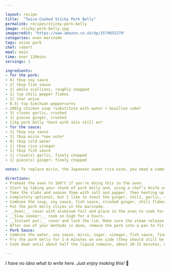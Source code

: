 ```yaml
---

layout: recipe
title:  "Twice-Cooked Sticky Pork Belly"
permalink: recipes/sticky-pork-belly
image: sticky-pork-belly.jpg
imagecredit: "https://www.amazon.co.uk/dp/1579655270"
categories: oven marinade
tags: asian pork
chef: robert
meal: main
time: over 120mins
servings: 1

ingredients:
- for the pork:
- 4| tbsp soy sauce
- 2| tbsp fish sauce
- 2| whole scallions, roughly chopped
- 1| tsp chili pepper flakes
- 1| star anise
- 0.5| tsp Szechuan peppercorns
- 200|g chicken soup *substitute with water + bouillon cube*
- 3| cloves garlic, crushed
- 3| pieces ginger, crushed
- 1|kg pork belly *best with skin still on*
- for the sauce:
- 3| tbsp soy sauce
- 3| tbsp mirin *see note*
- 8| tbsp cold water
- 1| tbsp rice vinegar
- 1| tbsp fish sauce
- 1| clove(s) garlic, finely chopped
- 1| piece(s) ginger; finely chopped

notes: To replace mirin, the Japanese sweet rice wine, you need a combination of acidic and sweet flavors. Add between 1 and 2 tablespoons of sugar to 1/2 cup of white wine, vermouth, or dry sherry for an equivalent of 1/2 cup of mirin.

directions:
- Preheat the oven to 160°C if you're doing this in the oven.
- Start by taking your chunk of pork belly and, using a chef’s knife or the equivalent, slice it into 2cm-thick slices as evenly as you can. Use long even strokes and don’t press down on the knife—allow the edge to do the work for you -- this may take slightly longer, but the cuts will be much more even. Then, cut them into 10cm slabs (this way you'll have one full slab in your bun).
- Take the slabs and season them with salt and pepper, then heating up a pan on high heat with some oil and giving them some color on each side. No need to cook them completely, as we're just building flavor now.
- Completely optional, but I like to toast the ginger, chili, garlic, star anise, and peppercorns in a pot just before the next step. 
- Combine the soup, soy sauce, fish sauce, crushed ginger, chili flakes, Szechuan peppercorns, star anise, scallions, and crushed garlic directly in the pot/pan you're going to use.
- Put the pork belly slices in the marinade.
- __Oven:__ cover with aluminum foil and place in the oven to cook for 2 hours. 
- __Slow cooker:__ cook on high for 4 hours.
- __Instant pot:__ cover and lock the lid. Make sure the steam release handle points at 'sealing' and not 'venting'. Press the 'Keep Warm/Cancel' button on the Instant Pot to stop cooking. Press the “Manual” button to switch to the pressure cooking mode. Change the cooking time to 35 minutes. If you’re using a stove-top pressure cooker like I do, cook on high heat until high pressure is reached. Then reduce the heat to low to maintain high pressure for about 30 minutes.
- After one of your methods is done, remove the pork into a pan to fit them all, and strain the reserve broth into a separate bowl. We will be using this soon.
- Pork Sauce:
- Combine the water, soy sauce, mirin, sugar, vinegar, fish sauce, finely chopped ginger, and finely chopped garlic in a different bowl and whisk until the sugar is dissolved. Add to the aforementioned broth.
- Fry the pork belly for 2-4 minutes on one side (they should still be moist enough from the broth so no oil needed). Pour the marinade over pork belly and use the pan to get it in all nooks and crannies. As the pork should be very tender right now, using a fork or tongs to move it around would break it. 
- Cook down until about half the liquid remains, about 10-15 minutes, depending on your stove. Serve hot or cold on buns or hot dog buns.

---
```


*I have no idea what to write here. Just enjoy making this!* 🔪